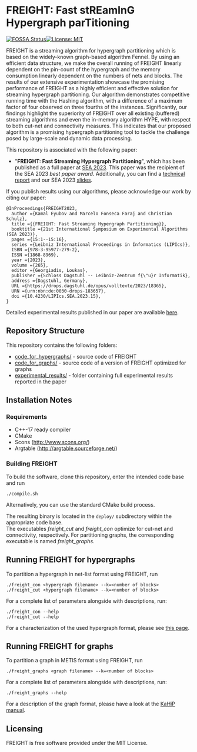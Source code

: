 # FREIGHT: Fast stREamInG Hypergraph parTitioning

[![FOSSA Status](https://app.fossa.com/api/projects/git%2Bgithub.com%2FKaHIP%2FFREIGHT.svg?type=shield)](https://app.fossa.com/projects/git%2Bgithub.com%2FKaHIP%2FFREIGHT?ref=badge_shield)[![License: MIT](https://img.shields.io/badge/License-MIT-yellow.svg)](https://opensource.org/licenses/MIT)


FREIGHT is a streaming algorithm for hypergraph partitioning which is based on the widely-known graph-based algorithm Fennel.
By using an efficient data structure, we make the overall running of FREIGHT linearly dependent on the pin-count of the hypergraph and the memory consumption linearly dependent on the numbers of nets and blocks.
The results of our extensive experimentation showcase the promising performance of FREIGHT as a highly efficient and effective solution for streaming hypergraph partitioning. 
Our algorithm demonstrates competitive running time with the Hashing  algorithm, with a difference of a maximum factor of four observed on three fourths of the instances.
Significantly, our findings highlight the superiority of FREIGHT over all existing (buffered) streaming algorithms and even the in-memory algorithm HYPE, with respect to both cut-net and connectivity measures. 
This indicates that our proposed algorithm is a promising hypergraph partitioning tool to tackle the challenge posed by large-scale and dynamic data processing.


This repository is associated with the following paper:

 - "**FREIGHT: Fast Streaming Hypergraph Partitioning**", which has been published as a full paper at [SEA 2023](https://drops.dagstuhl.de/opus/volltexte/2023/18365). 
This paper was the recipient of the SEA 2023 *best paper award*.
Additionally, you can find a [technical report]( https://arxiv.org/pdf/2302.06259.pdf) and our SEA 2023 [slides](misc/talk_SEA_2023.pdf).

If you publish results using our algorithms, please acknowledge our work by citing our paper:

```
@InProceedings{FREIGHT2023,
  author ={Kamal Eyubov and Marcelo Fonseca Faraj and Christian Schulz},
  title ={{FREIGHT: Fast Streaming Hypergraph Partitioning}},
  booktitle ={21st International Symposium on Experimental Algorithms (SEA 2023)},
  pages ={15:1--15:16},
  series ={Leibniz International Proceedings in Informatics (LIPIcs)},
  ISBN ={978-3-95977-279-2},
  ISSN ={1868-8969},
  year ={2023},
  volume ={265},
  editor ={Georgiadis, Loukas},
  publisher ={Schloss Dagstuhl -- Leibniz-Zentrum f{\"u}r Informatik},
  address ={Dagstuhl, Germany},
  URL ={https://drops.dagstuhl.de/opus/volltexte/2023/18365},
  URN ={urn:nbn:de:0030-drops-183657},
  doi ={10.4230/LIPIcs.SEA.2023.15},
}
```

Detailed experimental results published in our paper are available [here](experimental_results/).


Repository Structure
-----------

This repository contains the following folders:

 - [code_for_hypergraphs/](code_for_hypergraphs/) - source code of FREIGHT
 - [code_for_graphs/](code_for_graphs/) - source code of a version of FREIGHT optimized for graphs
 - [experimental_results/](experimental_results/) - folder containing full experimental results reported in the paper


## Installation Notes

### Requirements

* C++-17 ready compiler 
* CMake 
* Scons (http://www.scons.org/)
* Argtable (http://argtable.sourceforge.net/)

### Building FREIGHT

To build the software, clone this repository, enter the intended code base and run
```shell
./compile.sh
```

Alternatively, you can use the standard CMake build process.

The resulting binary is located in the `deploy/` subdirectory within the appropriate code base.       
The executables *freight_cut* and *freight_con* optimize for cut-net and connectivity, respectively. 
For partitioning graphs, the corresponding executable is named *freight_graphs*.

## Running FREIGHT for hypergraphs

To partition a hypergraph in net-list format using FREIGHT, run

```shell
./freight_con <hypergraph filename> --k=<number of blocks> 
./freight_cut <hypergraph filename> --k=<number of blocks> 
```

For a complete list of parameters alongside with descriptions, run:

```shell
./freight_con --help
./freight_cut --help
```

For a characterization of the used hypergraph format, please see [this page](code_for_hypergraphs/examples/README.md).

## Running FREIGHT for graphs

To partition a graph in METIS format using FREIGHT, run

```shell
./freight_graphs <graph filename> --k=<number of blocks> 
```

For a complete list of parameters alongside with descriptions, run:

```shell
./freight_graphs --help
```

For a description of the graph format, please have a look at the [KaHiP manual](https://github.com/KaHIP/KaHIP/raw/master/manual/kahip.pdf).

## Licensing

FREIGHT is free software provided under the MIT License.

